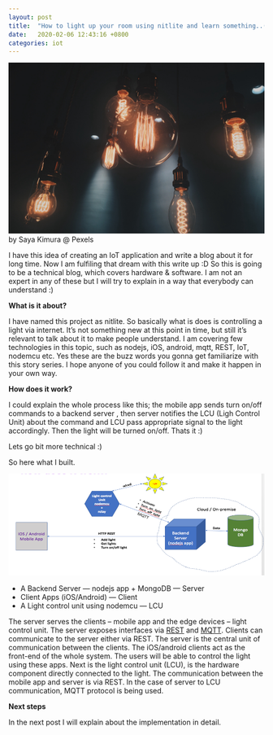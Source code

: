 ```yaml
---
layout: post
title:  "How to light up your room using nitlite and learn something..(Part 1)"
date:   2020-02-06 12:43:16 +0800
categories: iot
---
```


![](/assets/nitlite_part_1_post_1.jpeg)
by Saya Kimura @ Pexels

I have this idea of creating an IoT application and write a blog about it for long time. Now I am fulfiling that dream with this write up :D
So this is going to be a technical blog, which covers hardware & software. I am not an expert in any of these but I will try to explain in a way that everybody can understand :)

**What is it about?**

I have named this project as nitlite. So basically what is does is controlling a light via internet. It’s not something new at this point in time, but still it’s relevant to talk about it to make people understand. I am covering few technologies in this topic, such as nodejs, iOS, android, mqtt, REST, IoT, nodemcu etc. Yes these are the buzz words you gonna get familiarize with this story series. I hope anyone of you could follow it and make it happen in your own way.

**How does it work?**

I could explain the whole process like this; the mobile app sends turn on/off commands to a backend server , then server notifies the LCU (Ligh Control Unit) about the command and LCU pass appropriate signal to the light accordingly. Then the light will be turned on/off. Thats it :)

Lets go bit more technical :)

So here what I built.

![](/assets/nitlite_part_1_post_2.png)

* A Backend Server — nodejs app + MongoDB — Server
* Client Apps (iOS/Android) — Client
* A Light control unit using nodemcu — LCU

The server serves the clients – mobile app and the edge devices – light control unit. The server exposes interfaces via [REST](https://www.restapitutorial.com/lessons/whatisrest.html) and [MQTT](http://mqtt.org/). Clients can communicate to the server either via REST. The server is the central unit of communication between the clients. The iOS/android clients act as the front-end of the whole system. The users will be able to control the light using these apps. Next is the light control unit (LCU), is the hardware component directly connected to the light. The communication between the mobile app and server is via REST. In the case of server to LCU communication, MQTT protocol is being used.


**Next steps**

In the next post I will explain about the implementation in detail.
